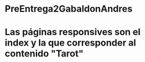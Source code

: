 # PreEntrega2GabaldonAndres
# Las páginas responsives son el index y la que corresponder al contenido "Tarot"
